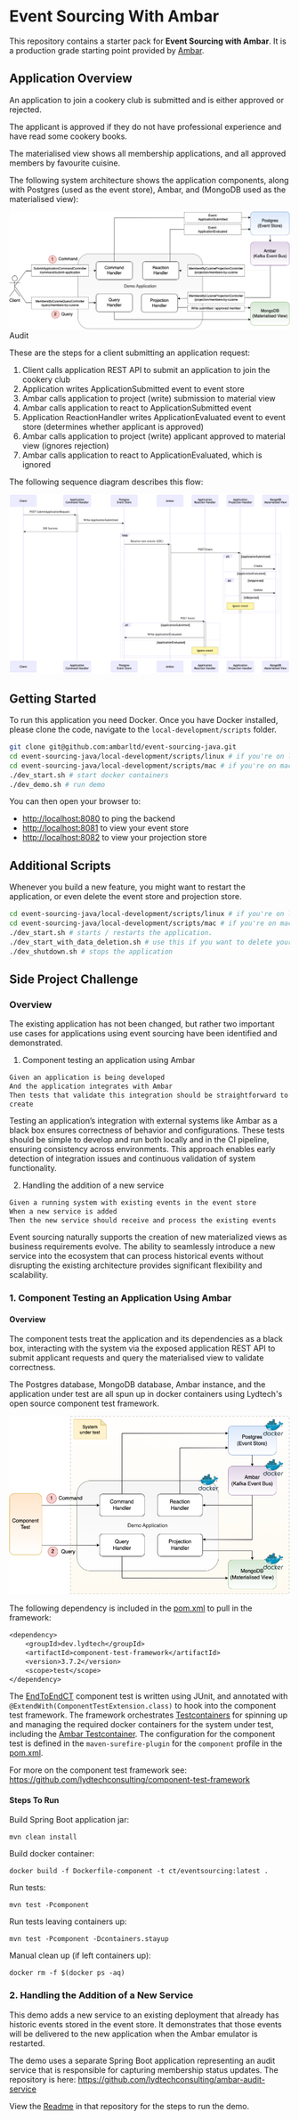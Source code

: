 # Event Sourcing With Ambar

This repository contains a starter pack for **Event Sourcing with Ambar**.  It is a production grade starting point provided by [Ambar](https://ambar.cloud/).

## Application Overview

An application to join a cookery club is submitted and is either approved or rejected.

The applicant is approved if they do not have professional experience and have read some cookery books.

The materialised view shows all membership applications, and all approved members by favourite cuisine.

The following system architecture shows the application components, along with Postgres (used as the event store), Ambar, and (MongoDB used as the materialised view):

![Event Sourcing with Ambar](resources/event-sourcing-ambar.png)Audit 

These are the steps for a client submitting an application request:

1. Client calls application REST API to submit an application to join the cookery club
2. Application writes ApplicationSubmitted event to event store
3. Ambar calls application to project (write) submission to material view
4. Ambar calls application to react to ApplicationSubmitted event
5. Application ReactionHandler writes ApplicationEvaluated event to event store (determines whether applicant is approved)
6. Ambar calls application to project (write) applicant approved to material view (ignores rejection)
7. Ambar calls application to react to ApplicationEvaluated, which is ignored

The following sequence diagram describes this flow:

![Sequence Diagram](resources/ambar-flow-seq.png)

## Getting Started

To run this application you need Docker. Once you have Docker installed, please clone the code, navigate to the `local-development/scripts` folder.

```bash
git clone git@github.com:ambarltd/event-sourcing-java.git
cd event-sourcing-java/local-development/scripts/linux # if you're on linux
cd event-sourcing-java/local-development/scripts/mac # if you're on mac
./dev_start.sh # start docker containers
./dev_demo.sh # run demo
```

You can then open your browser to:
- [http://localhost:8080](http://localhost:8080) to ping the backend
- [http://localhost:8081](http://localhost:8081) to view your event store
- [http://localhost:8082](http://localhost:8082) to view your projection store

## Additional Scripts

Whenever you build a new feature, you might want to restart the application, or even delete the event store and projection store.

```bash
cd event-sourcing-java/local-development/scripts/linux # if you're on linux
cd event-sourcing-java/local-development/scripts/mac # if you're on mac
./dev_start.sh # starts / restarts the application.
./dev_start_with_data_deletion.sh # use this if you want to delete your existing event store, and projection db, and restart fresh.
./dev_shutdown.sh # stops the application
```

## Side Project Challenge

### Overview

The existing application has not been changed, but rather two important use cases for applications using event sourcing have been identified and demonstrated.

1. Component testing an application using Ambar
```
Given an application is being developed
And the application integrates with Ambar
Then tests that validate this integration should be straightforward to create
```
Testing an application’s integration with external systems like Ambar as a black box ensures correctness of behavior and configurations. These tests should be simple to develop and run both locally and in the CI pipeline, ensuring consistency across environments. This approach enables early detection of integration issues and continuous validation of system functionality.

2. Handling the addition of a new service
```
Given a running system with existing events in the event store
When a new service is added
Then the new service should receive and process the existing events
```
Event sourcing naturally supports the creation of new materialized views as business requirements evolve. The ability to seamlessly introduce a new service into the ecosystem that can process historical events without disrupting the existing architecture provides significant flexibility and scalability.

### 1. Component Testing an Application Using Ambar

#### Overview

The component tests treat the application and its dependencies as a black box, interacting with the system via the exposed application REST API to submit applicant requests and query the materialised view to validate correctness.

The Postgres database, MongoDB database, Ambar instance, and the application under test are all spun up in docker containers using Lydtech's open source component test framework.

![Component Testing with Ambar](resources/ambar-component-test.png)

The following dependency is included in the [pom.xml](pom.xml) to pull in the framework:
```
<dependency>
    <groupId>dev.lydtech</groupId>
    <artifactId>component-test-framework</artifactId>
    <version>3.7.2</version>
    <scope>test</scope>
</dependency>
```

The [EndToEndCT](src/test/java/eventsourcing/component/EndToEndCT.java) component test is written using JUnit, and annotated with `@ExtendWith(ComponentTestExtension.class)` to hook into the component test framework.  The framework orchestrates [Testcontainers](https://testcontainers.com) for spinning up and managing the required docker containers for the system under test, including the [Ambar Testcontainer](https://github.com/lydtechconsulting/component-test-framework/blob/v3.7.2/src/main/java/dev/lydtech/component/framework/management/TestcontainersManager.java#L733).  The configuration for the component test is defined in the `maven-surefire-plugin` for the `component` profile in the [pom.xml](pom.xml). 

For more on the component test framework see: https://github.com/lydtechconsulting/component-test-framework

#### Steps To Run

Build Spring Boot application jar:
```
mvn clean install
```

Build docker container:
```
docker build -f Dockerfile-component -t ct/eventsourcing:latest .
```

Run tests:
```
mvn test -Pcomponent
```

Run tests leaving containers up:
```
mvn test -Pcomponent -Dcontainers.stayup
```

Manual clean up (if left containers up):
```
docker rm -f $(docker ps -aq)
```

### 2. Handling the Addition of a New Service

This demo adds a new service to an existing deployment that already has historic events stored in the event store. It demonstrates that those events will be delivered to the new application when the Ambar emulator is restarted.

The demo uses a separate Spring Boot application representing an audit service that is responsible for capturing membership status updates.  The repository is here:
https://github.com/lydtechconsulting/ambar-audit-service

View the [Readme](https://github.com/lydtechconsulting/ambar-audit-service/blob/main/README.md) in that repository for the steps to run the demo. 
